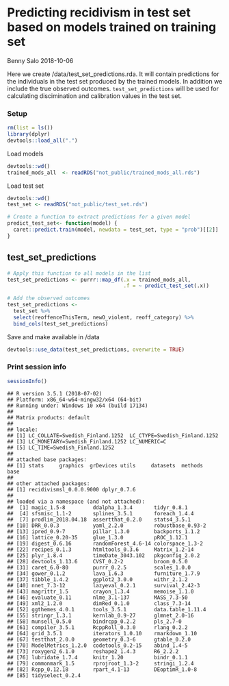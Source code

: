 Predicting recidivism in test set based on models trained on training set
================
Benny Salo
2018-10-06

Here we create /data/test\_set\_predictions.rda. It will contain predictions for the individuals in the test set produced by the trained models. In addition we include the true observed outcomes. `test_set_predictions` will be used for calculating discimination and calibration values in the test set.

### Setup

``` r
rm(list = ls())
library(dplyr)
devtools::load_all(".")
```

Load models

``` r
devtools::wd()
trained_mods_all  <- readRDS("not_public/trained_mods_all.rds")
```

Load test set

``` r
devtools::wd()
test_set <- readRDS("not_public/test_set.rds")
```

``` r
# Create a function to extract predictions for a given model
predict_test_set<- function(model) {
  caret::predict.train(model, newdata = test_set, type = "prob")[[2]]
}
```

test\_set\_predictions
----------------------

``` r
# Apply this function to all models in the list
test_set_predictions <- purrr::map_df(.x = trained_mods_all, 
                                      .f = ~ predict_test_set(.x))

# Add the observed outcomes
test_set_predictions <- 
  test_set %>% 
  select(reoffenceThisTerm, newO_violent, reoff_category) %>% 
  bind_cols(test_set_predictions)
```

Save and make available in /data

``` r
devtools::use_data(test_set_predictions, overwrite = TRUE)
```

### Print session info

``` r
sessionInfo()
```

    ## R version 3.5.1 (2018-07-02)
    ## Platform: x86_64-w64-mingw32/x64 (64-bit)
    ## Running under: Windows 10 x64 (build 17134)
    ## 
    ## Matrix products: default
    ## 
    ## locale:
    ## [1] LC_COLLATE=Swedish_Finland.1252  LC_CTYPE=Swedish_Finland.1252   
    ## [3] LC_MONETARY=Swedish_Finland.1252 LC_NUMERIC=C                    
    ## [5] LC_TIME=Swedish_Finland.1252    
    ## 
    ## attached base packages:
    ## [1] stats     graphics  grDevices utils     datasets  methods   base     
    ## 
    ## other attached packages:
    ## [1] recidivismsl_0.0.0.9000 dplyr_0.7.6            
    ## 
    ## loaded via a namespace (and not attached):
    ##  [1] magic_1.5-8         ddalpha_1.3.4       tidyr_0.8.1        
    ##  [4] sfsmisc_1.1-2       splines_3.5.1       foreach_1.4.4      
    ##  [7] prodlim_2018.04.18  assertthat_0.2.0    stats4_3.5.1       
    ## [10] DRR_0.0.3           yaml_2.2.0          robustbase_0.93-2  
    ## [13] ipred_0.9-7         pillar_1.3.0        backports_1.1.2    
    ## [16] lattice_0.20-35     glue_1.3.0          pROC_1.12.1        
    ## [19] digest_0.6.16       randomForest_4.6-14 colorspace_1.3-2   
    ## [22] recipes_0.1.3       htmltools_0.3.6     Matrix_1.2-14      
    ## [25] plyr_1.8.4          timeDate_3043.102   pkgconfig_2.0.2    
    ## [28] devtools_1.13.6     CVST_0.2-2          broom_0.5.0        
    ## [31] caret_6.0-80        purrr_0.2.5         scales_1.0.0       
    ## [34] gower_0.1.2         lava_1.6.3          furniture_1.7.9    
    ## [37] tibble_1.4.2        ggplot2_3.0.0       withr_2.1.2        
    ## [40] nnet_7.3-12         lazyeval_0.2.1      survival_2.42-3    
    ## [43] magrittr_1.5        crayon_1.3.4        memoise_1.1.0      
    ## [46] evaluate_0.11       nlme_3.1-137        MASS_7.3-50        
    ## [49] xml2_1.2.0          dimRed_0.1.0        class_7.3-14       
    ## [52] ggthemes_4.0.1      tools_3.5.1         data.table_1.11.4  
    ## [55] stringr_1.3.1       kernlab_0.9-27      glmnet_2.0-16      
    ## [58] munsell_0.5.0       bindrcpp_0.2.2      pls_2.7-0          
    ## [61] compiler_3.5.1      RcppRoll_0.3.0      rlang_0.2.2        
    ## [64] grid_3.5.1          iterators_1.0.10    rmarkdown_1.10     
    ## [67] testthat_2.0.0      geometry_0.3-6      gtable_0.2.0       
    ## [70] ModelMetrics_1.2.0  codetools_0.2-15    abind_1.4-5        
    ## [73] roxygen2_6.1.0      reshape2_1.4.3      R6_2.2.2           
    ## [76] lubridate_1.7.4     knitr_1.20          bindr_0.1.1        
    ## [79] commonmark_1.5      rprojroot_1.3-2     stringi_1.2.4      
    ## [82] Rcpp_0.12.18        rpart_4.1-13        DEoptimR_1.0-8     
    ## [85] tidyselect_0.2.4
